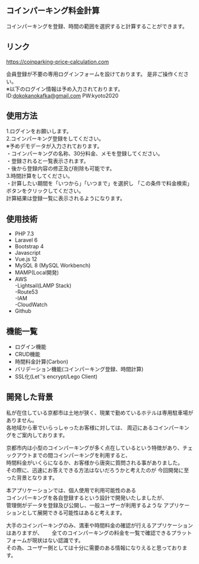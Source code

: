 ## コインパーキング料金計算

コインパーキングを登録、時間の範囲を選択すると計算することができます。

## リンク

https://coinparking-price-calculation.com

会員登録が不要の専用ログインフォームを設けております。
是非ご操作ください。  
※以下のログイン情報は予め入力されております。  
ID:dokokanokafka@gmail.com PW:kyoto2020  

## 使用方法

1.ログインをお願いします。  
2.コインパーキング登録をしてください。  
  ※予めデモデータが入力されております。  
  ・コインパーキングの名称、30分料金、メモを登録してください。  
  ・登録されると一覧表示されます。  
  ・後から登録内容の修正及び削除も可能です。  
3.時間計算をしてください。  
  ・計算したい期間を「いつから」「いつまで」を選択し
    「この条件で料金検索」ボタンをクリックしてください。  
    計算結果は登録一覧に表示されるようになります。  
  

## 使用技術

- PHP 7.3  
- Laravel 6  
- Bootstrap 4   
- Javascript  
- Vue.js 12  
- MySQL 8 (MySQL Workbench)  
- MAMP(Local開発)  
- AWS  
   -Lightsail(LAMP Stack)  
   -Route53  
   -IAM  
   -CloudWatch  
- Github  

## 機能一覧

- ログイン機能  
- CRUD機能  
- 時間料金計算(Carbon)  
- バリデーション機能(コインパーキング登録、時間計算)  
- SSL化(Let`'s encrypt/Lego Client)  

## 開発した背景

私が在住している京都市は土地が狭く、現業で勤めているホテルは専用駐車場がありません。  
各地域から車でいらっしゃったお客様に対しては、
周辺にあるコインパーキングをご案内しております。  

京都市内は小型のコインパーキングが多く点在しているという特徴があり、チェックアウトまでの間コインパーキングを利用すると、  
時間料金がいくらになるか、お客様から唐突に質問される事がありました。  
その際に、迅速にお答えできる方法はないだろうかと考えたのが
今回開発に至った背景となります。  

本アプリケーションでは、個人使用で利用可能性のある  
コインパーキングを各自登録するという設計で開発いたしましたが、  
管理側がデータを登録及び公開し、一般ユーザーが利用するような
アプリケーションとして展開できる可能性はあると考えます。  

大手のコインパーキングのみ、満車や時間料金の確認が行えるアプリケーションはありますが、　　
全てのコインパーキングの料金を一覧で確認できるプラットフォームが現状はない認識です。  
その為、ユーザー側としては十分に需要のある情報になりえると思っております。  
